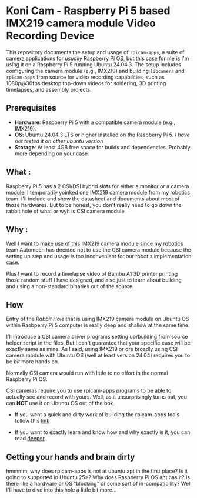 # Koni Cam - Raspberry Pi 5 based IMX219 camera module Video Recording Device

This repository documents the setup and usage of `rpicam-apps`, a suite of camera applications for *usually* Raspberry Pi OS, but this case for me is I'm using it on a Raspberry Pi 5 running Ubuntu 24.04.3. The setup includes configuring the camera module (e.g., IMX219) and building `libcamera` and `rpicam-apps` from source for video recording capabilities, such as 1080p@30fps desktop top-down videos for soldering, 3D printing timelapses, and assembly projects.

## Prerequisites

- **Hardware**: Raspberry Pi 5 with a compatible camera module (e.g., IMX219).
- **OS**: Ubuntu 24.04.3 LTS or higher installed on the Raspberry Pi 5. *I have not tested it on other ubuntu version*
- **Storage**: At least 4GB free space for builds and dependencies. Probably more depending on your case.

## What :
Raspberry Pi 5 has a 2 CSI/DSI hybrid slots for either a monitor or a camera module.
I temporarily yoinked one IMX219 camera module from my robotics team.
I'll include and show the datasheet and documents about most of those hardwares. 
But to be honest, you don't really need to go down the rabbit hole of what or wyh is CSI camera module.

## Why :

Well I want to make use of this IMX219 camera module since my robotics team Automech has decided not to use the CSI camera module because the setting up step and usage is too inconvenient for our robot's implementation case.

Plus I want to record a timelapse video of Bambu A1 3D printer printing those random stuff I have designed, and also just to learn about building and using a non-standard binaries out of the source.

## How

Entry of the *Rabbit Hole* that is using IMX219 camera module on Ubuntu OS within Rasbperry Pi 5 computer is really deep and shallow at the same time.

I'll introduce a CSI camera driver programs setting up/building from source helper script in the files. But I can't guarantee that your specific case will be exactly same as mine.
As I said, using IMX219 or ore broadly using CSI camera module with Ubuntu OS (well at least version 24.04) requires you to be *bit* more hands on.

Normally CSI camera would run with little to no effort in the normal Raspberry Pi OS. 

CSI cameras require you to use rpicam-apps programs to be able to actually see and record with yours. Well, as it unsurprisingly turns out, you can **NOT** use it on Ubuntu OS out of the box.

* If you want a quick and dirty work of building the rpicam-apps tools follow this [link](https://askubuntu.com/questions/1542652/getting-rpicam-tools-rpicam-apps-working-on-ubuntu-22-04-lts-for-the-raspber)

* If you want to exactly learn and know how and why exactly is it, you can read [deeper](#getting-your-hands-and-brain-dirty)

## Getting your hands and brain dirty
hmmmm, why does rpicam-apps is not at ubuntu apt in the first place? Is it going to supported in Ubuntu 25>? 
Why does Raspberry Pi OS apt has it? Is there like a hardware or OS "blocking" or some sort of in-compatibility? Well I'll have to dive into this hole a little bit more...

